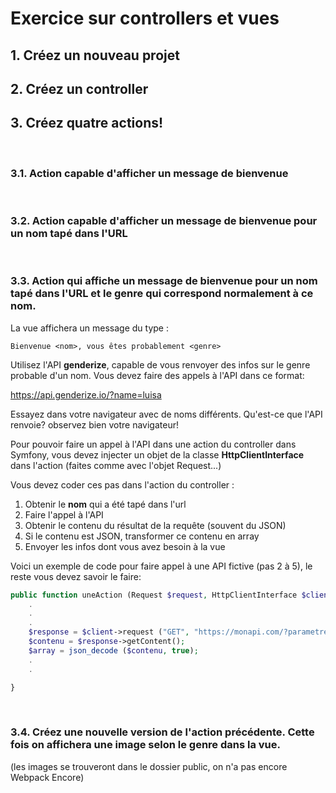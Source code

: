 # Exercice sur controllers et vues

## 1. Créez un nouveau projet
## 2. Créez un controller
## 3. Créez quatre actions!

<br>

### 3.1. Action capable d'afficher un message de bienvenue

<br>

### 3.2. Action capable d'afficher un message de bienvenue pour un nom tapé dans l'URL

<br>

### 3.3. Action qui affiche un message de bienvenue pour un nom tapé dans l'URL et le genre qui correspond normalement à ce nom. 

La vue affichera un message du type :
```
Bienvenue <nom>, vous êtes probablement <genre>
```  
 
Utilisez l'API **genderize**, capable de vous renvoyer des infos sur le genre probable d'un nom.
Vous devez faire des appels à l'API dans ce format:

https://api.genderize.io/?name=luisa

Essayez dans votre navigateur avec de noms différents.
Qu'est-ce que l'API renvoie? observez bien votre navigateur! 

Pour pouvoir faire un appel à l'API dans une action du controller dans Symfony, vous devez injecter un objet de la classe **HttpClientInterface** dans l'action (faites comme avec l'objet Request...)

Vous devez coder ces pas dans l'action du controller : 

1. Obtenir le **nom** qui a été tapé dans l'url
2. Faire l'appel à l'API
3. Obtenir le contenu du résultat de la requête (souvent du JSON)
4. Si le contenu est JSON, transformer ce contenu en array
5. Envoyer les infos dont vous avez besoin à la vue

Voici un exemple de code pour faire appel à une API fictive (pas 2 à 5), le reste vous devez savoir le faire:

```php
public function uneAction (Request $request, HttpClientInterface $client): Response {
    .
    .
    .
    $response = $client->request ("GET", "https://monapi.com/?parametre1=valeur1&parametre2=valeur2");
    $contenu = $response->getContent();
    $array = json_decode ($contenu, true);
    .
    .

}
```

<br>

### 3.4. Créez une nouvelle version de l'action précédente. Cette fois on affichera une image selon le genre dans la vue.

(les images se trouveront dans le dossier public, on n'a pas encore Webpack Encore)



